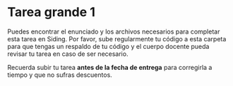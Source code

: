 # Tarea grande 1

Puedes encontrar el enunciado y los archivos necesarios para completar esta tarea en Siding. Por favor, sube regularmente tu código a esta carpeta para que tengas un respaldo de tu código y el cuerpo docente pueda revisar tu tarea en caso de ser necesario.

Recuerda subir tu tarea **antes de la fecha de entrega** para corregirla a tiempo y que no sufras descuentos.